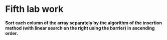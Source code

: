 # Fifth lab work

**Sort each column of the array separately by the algorithm of the insertion method (with linear search on the right using the barrier) in ascending order.**